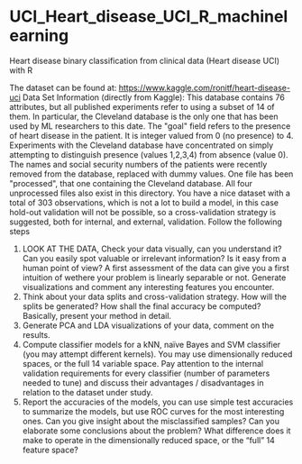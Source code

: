# UCI_Heart_disease_UCI_R_machinelearning
Heart disease binary classification from clinical data (Heart disease UCI) with R

The dataset can be found at:
https://www.kaggle.com/ronitf/heart-disease-uci
Data Set Information (directly from Kaggle):
This database contains 76 attributes, but all published experiments refer to using a subset of 14 of them. In
particular, the Cleveland database is the only one that has been used by ML researchers to this date. The "goal"
field refers to the presence of heart disease in the patient. It is integer valued from 0 (no presence) to 4.
Experiments with the Cleveland database have concentrated on simply attempting to distinguish presence
(values 1,2,3,4) from absence (value 0).
The names and social security numbers of the patients were recently removed from the database, replaced with
dummy values.
One file has been "processed", that one containing the Cleveland database. All four unprocessed files also exist
in this directory.
You have a nice dataset with a total of 303 observations, which is not a lot to build a model, in this case
hold-out validation will not be possible, so a cross-validation strategy is suggested, both for internal,
and external, validation.
Follow the following steps
1) LOOK AT THE DATA, Check your data visually, can you understand it? Can you easily spot valuable or
irrelevant information? Is it easy from a human point of view? A first assessment of the data can give
you a first intuition of wethere your problem is linearly separable or not. Generate visualizations and
comment any interesting features you encounter.
2) Think about your data splits and cross-validation strategy. How will the splits be generated? How shall
the final accuracy be computed? Basically, present your method in detail.
3) Generate PCA and LDA visualizations of your data, comment on the results.
4) Compute classifier models for a kNN, naïve Bayes and SVM classifier (you may attempt different
kernels). You may use dimensionally reduced spaces, or the full 14 variable space. Pay attention to the
internal validation requirements for every classifier (number of parameters needed to tune) and discuss
their advantages / disadvantages in relation to the dataset under study.
5) Report the accuracies of the models, you can use simple test accuracies to summarize the models, but
use ROC curves for the most interesting ones. Can you give insight about the misclassified samples? Can
you elaborate some conclusions about the problem? What difference does it make to operate in the
dimensionally reduced space, or the “full” 14 feature space?
